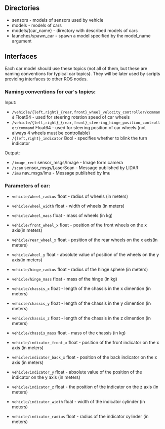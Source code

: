 
## Directories
- sensors - models of sensors used by vehicle
- models - models of cars
- models/{car_name} - directory with described models of cars
- launches/spawn_car - spawn a model specified by the model_name argument



## Interfaces
Each car model should use these topics (not all of them, but these are naming conventions for typical car topics).
They will be later used by scripts providing interfaces to other ROS nodes.

### Naming conventions for car's topics:

Input:
- `/vehicle/{left,right}_{rear,front}_wheel_velocity_controller/command` Float64 - used for steering rotation speed of car wheels
- `/vehicle/{left,right}_{rear,front}_steering_hinge_position_controller/command` Float64 - used for steering position of car wheels (not always 4 wheels must be controllable)
- `/{left,right}_indicator` Bool - specifies whether to blink the turn indicator

Output:
- `/image_rect` sensor_msgs/Image - Image form camera
- `/scan` sensor_msgs/LaserScan - Message published by LIDAR 
- `/imu` nav_msgs/Imu - Message published by Imu 

### Parameters of car:
- `vehicle/wheel_radius` float - radius of wheels (in meters)
- `vehicle/wheel_width` float - width of wheels (in meters)
- `vehicle/wheel_mass` float - mass of wheels (in kg)

- `vehicle/front_wheel_x` float - position of the front wheels on the x axis(in meters)
- `vehicle/rear_wheel_x` float - position of the rear wheels on the x axis(in meters)
- `vehicle/wheel_y` float - absolute value of position of the wheels on the y axis(in meters)

- `vehicle/hinge_radius` float - radius of the hinge sphere (in meters)
- `vehicle/hinge_mass` float - mass of the hinge (in kg)

- `vehicle/chassis_x` float - length of the chassis in the x dimention (in meters)
- `vehicle/chassis_y` float - length of the chassis in the y dimention (in meters)
- `vehicle/chassis_z` float - length of the chassis in the z dimention (in meters)
- `vehicle/chassis_mass` float - mass of the chassis (in kg)



- `vehicle/indicator_front_x` float - position of the front indicator on the x axis (in meters)
- `vehicle/indicator_back_x` float - position of the back indicator on the x axis (in meters)
- `vehicle/indicator_y` float - absolute value of the position of the indicator on the y axis (in meters)
- `vehicle/indicator_z` float - the position of the indicator on the z axis (in meters)
- `vehicle/indicator_width` float - width of the indicator cylinder (in meters)
- `vehicle/indicator_radius` float - radius of the indicator cylinder (in meters)
